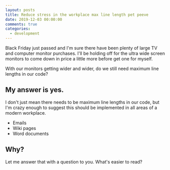 ```yaml
---
layout: posts
title: Reduce stress in the workplace max line length pet peeve
date: 2019-12-03 00:00:00
comments: true
categories:
  - development
---
```


Black Friday just passed and I'm sure there have been plenty of large TV and computer monitor purchases. I'll be holding off for the ultra wide screen monitors to come down in price a little more before get one for myself.&nbsp;

With our monitors getting wider and wider, do we still need maximum line lengths in our code?&nbsp;

## My answer is yes.

I don't just mean there needs to be maximum line lengths in our code, but I'm crazy enough to suggest this should be implemented in all areas of a modern workplace.&nbsp;

* Emails
* Wiki pages
* Word documents

## Why?

Let me answer that with a question to you. What's easier to read?

&nbsp;